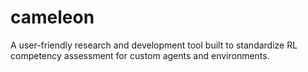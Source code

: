 # cameleon
A user-friendly research and development tool built to standardize RL competency assessment for custom agents and environments.
